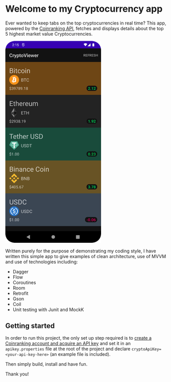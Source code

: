 # Welcome to my Cryptocurrency app

Ever wanted to keep tabs on the top cryptocurrencies in real time? This app, powered by
the [Coinranking API](https://developers.coinranking.com/api), fetches and displays details about
the top 5 highest market value Cryptocurrencies.

<img src="Screenshot_20220428_150311.png" alt="CryptoViewer home screen screenshot" width="300">

Written purely for the purpose of demonstrating my coding style, I have written this simple app to
give examples of clean architecture, use of MVVM and use of technologies including:

- Dagger
- Flow
- Coroutines
- Room
- Retrofit
- Gson
- Coil
- Unit testing with Junit and MockK

## Getting started

In order to run this project, the only set up step required is
to [create a Coinranking account and acquire an API key](https://developers.coinranking.com/create-account)
and set it in an `apikey.properties` file at the root of the project and
declare `cryptoApiKey=<your-api-key-here>` (an example file is included).

Then simply build, install and have fun.

Thank you!
